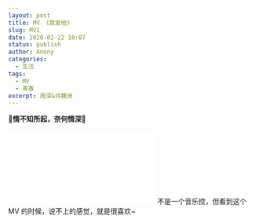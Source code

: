 ```yaml
---
layout: post
title: MV 《我爱他》
slug: MV1
date: 2020-02-22 10:07
status: publish
author: Anony
categories: 
  - 生活
tags: 
  - MV
  - 青春
excerpt: 周深&许魏洲
---
```


**🎈情不知所起，奈何情深🎈**


<iframe data-ratio="0.625" src="//player.bilibili.com/player.html?aid=91226984&cid=155776443&page=1" scrolling="no" border="0" frameborder="no" framespacing="0" allowfullscreen="true"> </iframe>
不是一个音乐控，但看到这个 MV 的时候，说不上的感觉，就是很喜欢~




